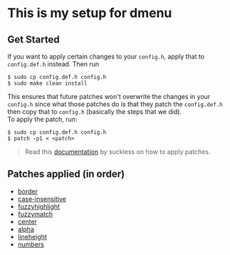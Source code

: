 # This is my setup for dmenu
## Get Started
If you want to apply certain changes to your `config.h`, apply that to `config.def.h` instead. Then run
```
$ sudo cp config.def.h config.h
$ sudo make clean install
```
This ensures that future patches won't overwrite the changes in your `config.h` since what those patches do is that they patch the `config.def.h` then copy that to `config.h` (basically the steps that we did).<br />
To apply the patch, run:
```
$ sudo cp config.def.h config.h
$ patch -p1 < <patch>
```
> Read this [documentation](https://suckless.org/hacking/) by suckless on how to apply patches.

## Patches applied (in order)
- [border](https://tools.suckless.org/dmenu/patches/border/dmenu-border-4.9.diff)
- [case-insensitive](https://tools.suckless.org/dmenu/patches/case-insensitive/dmenu-caseinsensitive-20200523-db6093f.diff)
- [fuzzyhighlight](https://tools.suckless.org/dmenu/patches/fuzzyhighlight/dmenu-fuzzyhighlight-4.9.diff)
- [fuzzymatch](https://tools.suckless.org/dmenu/patches/fuzzymatch/dmenu-fuzzymatch-4.9.diff)
- [center](https://tools.suckless.org/dmenu/patches/center/dmenu-center-20200111-8cd37e1.diff)
- [alpha](https://tools.suckless.org/dmenu/patches/alpha/dmenu-alpha-20210605-1a13d04.diff)
- [lineheight](https://tools.suckless.org/dmenu/patches/line-height/dmenu-lineheight-5.0.diff)
- [numbers](https://tools.suckless.org/dmenu/patches/numbers/dmenu-numbers-4.9.diff)

